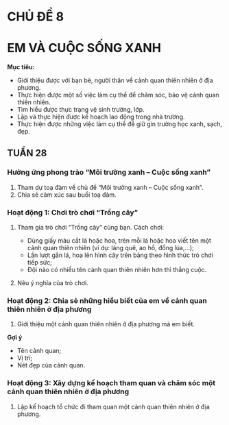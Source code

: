 # CHỦ ĐỀ 8
# EM VÀ CUỘC SỐNG XANH

**Mục tiêu:**
* Giới thiệu được với bạn bè, người thân về cảnh quan thiên nhiên ở địa phương.
* Thực hiện được một số việc làm cụ thể để chăm sóc, bảo vệ cảnh quan thiên nhiên.
* Tìm hiểu được thực trạng vệ sinh trường, lớp.
* Lập và thực hiện được kế hoạch lao động trong nhà trường.
* Thực hiện được những việc làm cụ thể để giữ gìn trường học xanh, sạch, đẹp.

## TUẦN 28

### Hưởng ứng phong trào “Môi trường xanh – Cuộc sống xanh”
1. Tham dự toạ đàm về chủ đề “Môi trường xanh – Cuộc sống xanh”.
2. Chia sẻ cảm xúc sau buổi toạ đàm.

### Hoạt động 1: Chơi trò chơi “Trồng cây”
1. Tham gia trò chơi “Trồng cây” cùng bạn.
    Cách chơi:
    - Dùng giấy màu cắt lá hoặc hoa, trên mỗi lá hoặc hoa viết tên một cảnh quan thiên nhiên (ví dụ: làng quê, ao hồ, đồng lúa,...);
    - Lần lượt gắn lá, hoa lên hình cây trên bảng theo hình thức trò chơi tiếp sức;
    - Đội nào có nhiều tên cảnh quan thiên nhiên hơn thì thắng cuộc.

2. Nêu ý nghĩa của trò chơi.

### Hoạt động 2: Chia sẻ những hiểu biết của em về cảnh quan thiên nhiên ở địa phương
1. Giới thiệu một cảnh quan thiên nhiên ở địa phương mà em biết.

**Gợi ý**
- Tên cảnh quan;
- Vị trí;
- Nét đẹp của cảnh quan.

### Hoạt động 3: Xây dựng kế hoạch tham quan và chăm sóc một cảnh quan thiên nhiên ở địa phương
1. Lập kế hoạch tổ chức đi tham quan một cảnh quan thiên nhiên ở địa phương.
